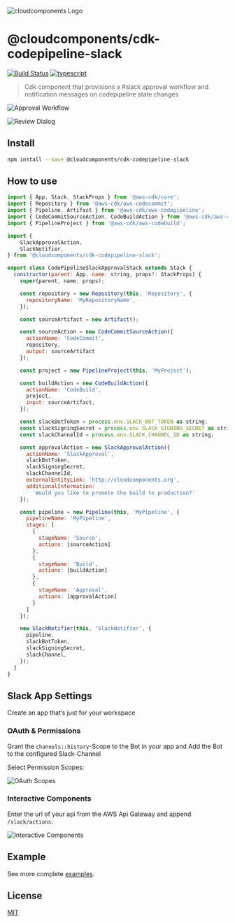 ![cloudcomponents Logo](/logo.png?raw=true)

# @cloudcomponents/cdk-codepipeline-slack

[![Build Status](https://travis-ci.org/cloudcomponents/cdk-constructs.svg?branch=master)](https://travis-ci.org/cloudcomponents/cdk-constructs)
[![typescript](https://img.shields.io/badge/jsii-typescript-blueviolet.svg)](https://www.npmjs.com/package/@cloudcomponents/cdk-codepipeline-slack)

> Cdk component that provisions a #slack approval workflow and notification messages on codepipeline state changes

![Approval Workflow](/packages/cdk-codepipeline-slack/assets/approval_workflow.png?raw=true 'Approval Workflow')

![Review Dialog](/packages/cdk-codepipeline-slack/assets/review_dialog.png?raw=true 'Review Dialog')

## Install

```bash
npm install --save @cloudcomponents/cdk-codepipeline-slack
```

## How to use

```javascript
import { App, Stack, StackProps } from '@aws-cdk/core';
import { Repository } from '@aws-cdk/aws-codecommit';
import { Pipeline, Artifact } from '@aws-cdk/aws-codepipeline';
import { CodeCommitSourceAction, CodeBuildAction } from '@aws-cdk/aws-codepipeline-actions';
import { PipelineProject } from '@aws-cdk/aws-codebuild';

import {
    SlackApprovalAction,
    SlackNotifier,
} from '@cloudcomponents/cdk-codepipeline-slack';

export class CodePipelineSlackApprovalStack extends Stack {
  constructor(parent: App, name: string, props?: StackProps) {
    super(parent, name, props);

    const repository = new Repository(this, 'Repository', {
      repositoryName: 'MyRepositoryName',
    });

    const sourceArtifact = new Artifact();

    const sourceAction = new CodeCommitSourceAction({
      actionName: 'CodeCommit',
      repository,
      output: sourceArtifact
    });

    const project = new PipelineProject(this, 'MyProject');

    const buildAction = new CodeBuildAction({
      actionName: 'CodeBuild',
      project,
      input: sourceArtifact,
    });

    const slackBotToken = process.env.SLACK_BOT_TOKEN as string;
    const slackSigningSecret = process.env.SLACK_SIGNING_SECRET as string;
    const slackChannelId = process.env.SLACK_CHANNEL_ID as string;

    const approvalAction = new SlackApprovalAction({
      actionName: 'SlackApproval',
      slackBotToken,
      slackSigningSecret,
      slackChannelId,
      externalEntityLink: 'http://cloudcomponents.org',
      additionalInformation:
        'Would you like to promote the build to production?'
    });

    const pipeline = new Pipeline(this, 'MyPipeline', {
      pipelineName: 'MyPipeline',
      stages: [
        {
          stageName: 'Source',
          actions: [sourceAction]
        },
        {
          stageName: 'Build',
          actions: [buildAction]
        },
        {
          stageName: 'Approval',
          actions: [approvalAction]
        }
      ]
    });

    new SlackNotifier(this, 'SlackNotifier', {
      pipeline,
      slackBotToken,
      slackSigningSecret,
      slackChannel,
    });
  }
}
```

## Slack App Settings

Create an app that’s just for your workspace

### OAuth & Permissions

Grant the `channels::history`-Scope to the Bot in your app and Add the Bot to the configured Slack-Channel

Select Permission Scopes:

![OAuth Scopes](/packages/cdk-codepipeline-slack/assets/oauth_scope.png?raw=true 'OAuth scopes')

### Interactive Components

Enter the url of your api from the AWS Api Gateway and append `/slack/actions`:

![Interactive Components](/packages/cdk-codepipeline-slack/assets/interactive_components.png?raw=true 'Interactive Components')

## Example

See more complete [examples](../../examples).

## License

[MIT](./LICENSE)
